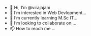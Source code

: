 - 👋 Hi, I’m @virajajani
- 👀 I’m interested in Web Devlopment...
- 🌱 I’m currently learning M.Sc IT...
- 💞️ I’m looking to collaborate on ...
- 📫 How to reach me ...

<!---
virajajani/virajajani is a ✨ special ✨ repository because its `README.md` (this file) appears on your GitHub profile.
You can click the Preview link to take a look at your changes.
--->
